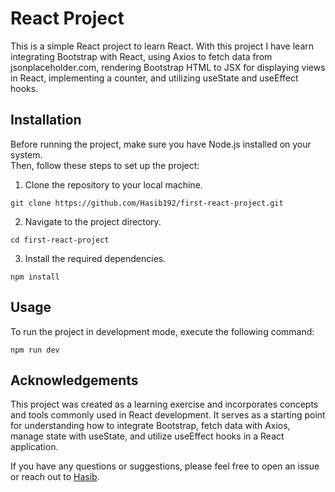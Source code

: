 # React Project

This is a simple React project to learn React. With this project I have learn integrating Bootstrap with React, using Axios to fetch data from jsonplaceholder.com, rendering Bootstrap HTML to JSX for displaying views in React, implementing a counter, and utilizing useState and useEffect hooks.

## Installation

Before running the project, make sure you have Node.js installed on your system. <br>Then, follow these steps to set up the project:

1. Clone the repository to your local machine.

```
git clone https://github.com/Hasib192/first-react-project.git
```

2. Navigate to the project directory.

```
cd first-react-project
```

3. Install the required dependencies.

```
npm install
```

## Usage

To run the project in development mode, execute the following command:

```
npm run dev
```

## Acknowledgements

This project was created as a learning exercise and incorporates concepts and tools commonly used in React development. It serves as a starting point for understanding how to integrate Bootstrap, fetch data with Axios, manage state with useState, and utilize useEffect hooks in a React application.

If you have any questions or suggestions, please feel free to open an issue or reach out to [Hasib](mailto:hasibhosen7612@gmail.com).
